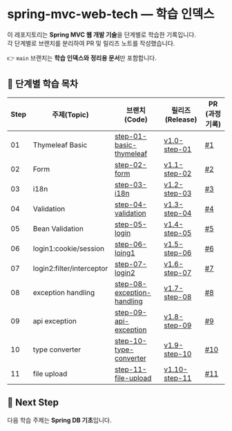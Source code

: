 # spring-mvc-web-tech — 학습 인덱스

이 레포지토리는 **Spring MVC 웹 개발 기술**을 단계별로 학습한 기록입니다.  
각 단계별로 브랜치를 분리하여 PR 및 릴리즈 노트를 작성했습니다.


👉 `main` 브랜치는  **학습 인덱스와 정리용 문서**만 포함합니다.



## 🚦 단계별 학습 목차

| Step | 주제(Topic) | 브랜치 (Code) | 릴리즈 (Release) | PR (과정 기록) |
|------|-------------|---------------|------------------|----------------|
| 01 | Thymeleaf Basic | [step-01-basic-thymeleaf](https://github.com/suuxxirr/spring-mvc-web-tech/tree/step-01-thymeleaf-basic) | [v1.0-step-01](https://github.com/suuxxirr/spring-mvc-web-tech/releases/tag/v1.0-step-01-thymeleaf-basic) | [#1](https://github.com/suuxxirr/spring-mvc-web-tech/pull/1) |
| 02 | Form | [step-02-form](https://github.com/suuxxirr/spring-mvc-web-tech/tree/step-02-form) | [v1.1-step-02](https://github.com/suuxxirr/spring-mvc-web-tech/releases/tag/v1.1-step-02-form) | [#2](https://github.com/suuxxirr/spring-mvc-web-tech/pull/2) |
| 03 | i18n | [step-03-i18n](https://github.com/suuxxirr/spring-mvc-web-tech/tree/step-03-i18n) | [v1.2-step-03](https://github.com/suuxxirr/spring-mvc-web-tech/releases/tag/v1.2-step-03-i18n) | [#3](https://github.com/suuxxirr/spring-mvc-web-tech/pull/3) |
| 04 | Validation | [step-04-validation](https://github.com/suuxxirr/spring-mvc-web-tech/tree/step-04-validation) | [v1.3-step-04](https://github.com/suuxxirr/spring-mvc-web-tech/releases/tag/v1.3-step-04-validation) | [#4](https://github.com/suuxxirr/spring-mvc-web-tech/pull/4) |
| 05 | Bean Validation | [step-05-login](https://github.com/suuxxirr/spring-mvc-web-tech/tree/step-05-bean-validation) | [v1.4-step-05](https://github.com/suuxxirr/spring-mvc-web-tech/releases/tag/v1.4-step-05-bean-validation) | [#5](https://github.com/suuxxirr/spring-mvc-web-tech/pull/5) |
| 06 | login1:cookie/session | [step-06-loing1](https://github.com/suuxxirr/spring-mvc-web-tech/tree/step-06-login1) | [v1.5-step-06](https://github.com/suuxxirr/spring-mvc-web-tech/releases/tag/v1.5-step-06-login1) | [#6](https://github.com/suuxxirr/spring-mvc-web-tech/pull/6) |
| 07 | login2:filter/interceptor | [step-07-login2](https://github.com/suuxxirr/spring-mvc-web-tech/tree/step-07-login2) | [v1.6-step-07](https://github.com/suuxxirr/spring-mvc-web-tech/releases/tag/v1.6-step-07-login2) | [#7](https://github.com/suuxxirr/spring-mvc-web-tech/pull/7) |
| 08 | exception handling | [step-08-exception-handling](https://github.com/suuxxirr/spring-mvc-web-tech/tree/step-08-exception-handling) | [v1.7-step-08](https://github.com/suuxxirr/spring-mvc-web-tech/releases/tag/v1.7-step-08-exception) | [#8](https://github.com/suuxxirr/spring-mvc-web-tech/pull/8) |
| 09 | api exception | [step-09-api-exception](https://github.com/suuxxirr/spring-mvc-web-tech/tree/step-09-api-exception) | [v1.8-step-09](https://github.com/suuxxirr/spring-mvc-web-tech/releases/tag/v1.8-step-09-api-exception) | [#9](https://github.com/suuxxirr/spring-mvc-web-tech/pull/9) |
| 10 | type converter | [step-10-type-converter](https://github.com/suuxxirr/spring-mvc-web-tech/tree/step-10-converter) | [v1.9-step-10](https://github.com/suuxxirr/spring-mvc-web-tech/releases/tag/v1.9-step-10-type-converter) | [#10](https://github.com/suuxxirr/spring-mvc-web-tech/pull/10) |
| 11 | file upload | [step-11-file-upload](https://github.com/suuxxirr/spring-mvc-web-tech/tree/step-11-file-upload) | [v1.10-step-11](https://github.com/suuxxirr/spring-mvc-web-tech/releases/tag/v1.10-step-11-file-upload) | [#11](https://github.com/suuxxirr/spring-mvc-web-tech/pull/11) |


## 🚀 Next Step
다음 학습 주제는 **Spring DB 기초**입니다.  

